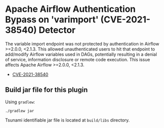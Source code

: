# Apache Airflow Authentication Bypass on 'varimport' (CVE-2021-38540) Detector

The variable import endpoint was not protected by authentication in Airflow >=2.0.0, <2.1.3.
This allowed unauthenticated users to hit that endpoint to add/modify Airflow variables used
in DAGs, potentially resulting in a denial of service, information disclosure or remote code
execution. This issue affects Apache Airflow >=2.0.0, <2.1.3.

* [CVE-2021-38540](https://cve.mitre.org/cgi-bin/cvename.cgi?name=CVE-2021-38540)


## Build jar file for this plugin

Using `gradlew`:

```shell
./gradlew jar
```

Tsunami identifiable jar file is located at `build/libs` directory.
